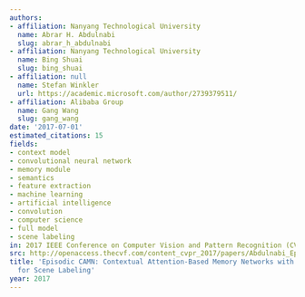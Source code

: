 ```yaml
---
authors:
- affiliation: Nanyang Technological University
  name: Abrar H. Abdulnabi
  slug: abrar_h_abdulnabi
- affiliation: Nanyang Technological University
  name: Bing Shuai
  slug: bing_shuai
- affiliation: null
  name: Stefan Winkler
  url: https://academic.microsoft.com/author/2739379511/
- affiliation: Alibaba Group
  name: Gang Wang
  slug: gang_wang
date: '2017-07-01'
estimated_citations: 15
fields:
- context model
- convolutional neural network
- memory module
- semantics
- feature extraction
- machine learning
- artificial intelligence
- convolution
- computer science
- full model
- scene labeling
in: 2017 IEEE Conference on Computer Vision and Pattern Recognition (CVPR)
src: http://openaccess.thecvf.com/content_cvpr_2017/papers/Abdulnabi_Episodic_CAMN_Contextual_CVPR_2017_paper.pdf
title: 'Episodic CAMN: Contextual Attention-Based Memory Networks with Iterative Feedback
  for Scene Labeling'
year: 2017
---
```

